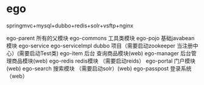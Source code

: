 # ego
springmvc+mysql+dubbo+redis+solr+vsftp+nginx

ego-parent  所有的父模块
ego-commons  工具类模块
ego-pojo   基础javabean 模块
ego-service  ego-serviceImpl   dubbo 项目（需要启动zookeeper 当注册中心）(需要启动Test类)
ego-item  后台 查询商品模块(web)
ego-manager  后台管理商品模块(web)
ego-redis  redis模块  （需要启动reids）
ego-portal  门户模块(web)
ego-search  搜索模块 （需要启动solr）(web)
ego-passpost 登录系统（web）
